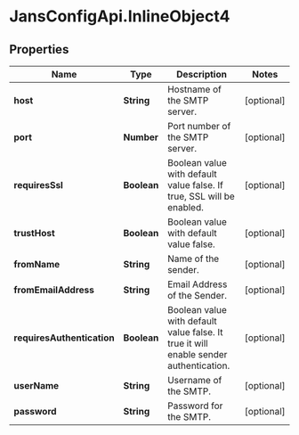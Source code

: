 # JansConfigApi.InlineObject4

## Properties

Name | Type | Description | Notes
------------ | ------------- | ------------- | -------------
**host** | **String** | Hostname of the SMTP server. | [optional] 
**port** | **Number** | Port number of the SMTP server. | [optional] 
**requiresSsl** | **Boolean** | Boolean value with default value false. If true, SSL will be enabled. | [optional] 
**trustHost** | **Boolean** | Boolean value with default value false. | [optional] 
**fromName** | **String** | Name of the sender. | [optional] 
**fromEmailAddress** | **String** | Email Address of the Sender. | [optional] 
**requiresAuthentication** | **Boolean** | Boolean value with default value false. It true it will enable sender authentication. | [optional] 
**userName** | **String** | Username of the SMTP. | [optional] 
**password** | **String** | Password for the SMTP. | [optional] 


